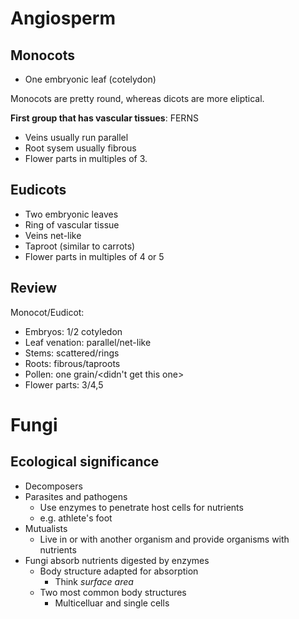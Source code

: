 # Angiosperm

## Monocots

- One embryonic leaf (cotelydon)

Monocots are pretty round, whereas dicots are more eliptical.

**First group that has vascular tissues**: FERNS

- Veins usually run parallel
- Root sysem usually fibrous
- Flower parts in multiples of 3.

## Eudicots

- Two embryonic leaves
- Ring of vascular tissue
- Veins net-like
- Taproot (similar to carrots)
- Flower parts in multiples of 4 or 5

## Review

Monocot/Eudicot:

- Embryos: 1/2 cotyledon
- Leaf venation: parallel/net-like
- Stems: scattered/rings
- Roots: fibrous/taproots
- Pollen: one grain/\<didn't get this one\>
- Flower parts: 3/4,5

# Fungi

## Ecological significance

- Decomposers
- Parasites and pathogens
	- Use enzymes to penetrate host cells for nutrients
	- e.g. athlete's foot
- Mutualists
	- Live in or with another organism and provide organisms with nutrients
- Fungi absorb nutrients digested by enzymes
	- Body structure adapted for absorption
		- Think *surface area*
	- Two most common body structures
		- Multicelluar and single cells